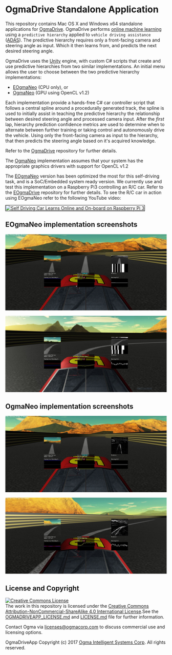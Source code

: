 # OgmaDrive Standalone Application

This repository contains Mac OS X and Windows x64 standalone applications for [OgmaDrive](https://github.com/ogmacorp/OgmaDrive). OgmaDrive performs [online machine learning](https://en.wikipedia.org/wiki/Online_machine_learning) using a `predictive hierarchy` applied to `vehicle driving assistance` ([ADAS](https://en.wikipedia.org/wiki/Advanced_driver-assistance_systems)). The predictive hierarchy requires only a front-facing camera and steering angle as input. Which it then learns from, and predicts the next desired steering angle.

OgmaDrive uses the [Unity](https://unity3d.com/) engine, with custom C# scripts that create and use predictive hierarchies from two similar implementations. An initial menu allows the user to choose between the two predictive hierarchy implementations:

- [EOgmaNeo](https://github.com/ogmacorp/EOgmaNeo/) (CPU only), or
- [OgmaNeo](https://github.com/ogmacorp/OgmaNeo/) (GPU using OpenCL v1.2)

Each implementation provide a hands-free C# car controller script that follows a central spline around a procedurally generated track, the spline is used to initially assist in teaching the predictive hierarchy the relationship between desired steering angle and processed camera input. After the _first_ lap, hierarchy prediction confidence metrics are used to determine when to alternate between further training or taking control and autonomously drive the vehicle. Using only the front-facing camera as input to the hierarchy, that then predicts the steering angle based on it's acquired knowledge.

Refer to the [OgmaDrive](https://github.com/ogmacorp/OgmaDrive) repository for further details.

The [OgmaNeo](https://github.com/ogmacorp/OgmaNeo/) implementation assumes that your system has the appropriate graphics drivers with support for OpenCL v1.2

The [EOgmaNeo](https://github.com/ogmacorp/EOgmaNeo/) version has been optimized the most for this self-driving task, and is a SoC/Embedded system ready version. We currently use and test this implementation on a Raspberry Pi3 controlling an R/C car. Refer to the [EOgmaDrive](https://github.com/ogmacorp/EOgmaDrive/) repository for further details. To see the R/C car in action using EOgmaNeo refer to the following YouTube video:

<a href="http://www.youtube.com/watch?feature=player_embedded&v=0ibVhtuQkZA
" target="_blank"><img src="http://img.youtube.com/vi/0ibVhtuQkZA/0.jpg" 
alt="Self Driving Car Learns Online and On-board on Raspberry Pi 3" width="480" height="360" border="1"/></a>

## EOgmaNeo implementation screenshots

![EOgmaNeo version](./OgmaDrive_EOgmaNeo.jpg)

![EOgmaNeo version predicting](./OgmaDrive_EOgmaNeo_Predicting.jpg)

## OgmaNeo implementation screenshots

![OgmaNeo version](./OgmaDrive_OgmaNeo.jpg)

![OgmaNeo version predicting](./OgmaDrive_OgmaNeo_Predicting.jpg)

## License and Copyright

<a rel="license" href="http://creativecommons.org/licenses/by-nc-sa/4.0/"><img alt="Creative Commons License" style="border-width:0" src="https://i.creativecommons.org/l/by-nc-sa/4.0/88x31.png" /></a><br />The work in this repository is licensed under the <a rel="license" href="http://creativecommons.org/licenses/by-nc-sa/4.0/">Creative Commons Attribution-NonCommercial-ShareAlike 4.0 International License</a>.See the  [OGMADRIVEAPP_LICENSE.md](https://github.com/ogmacorp/OgmaDriveApp/blob/master/OGMADRIVEAPP_LICENSE.md) and [LICENSE.md](https://github.com/ogmacorp/OgmaDriveApp/blob/master/LICENSE.md) file for further information.

Contact Ogma via licenses@ogmacorp.com to discuss commercial use and licensing options.

OgmaDriveApp Copyright (c) 2017 [Ogma Intelligent Systems Corp](https://ogmacorp.com). All rights reserved.
